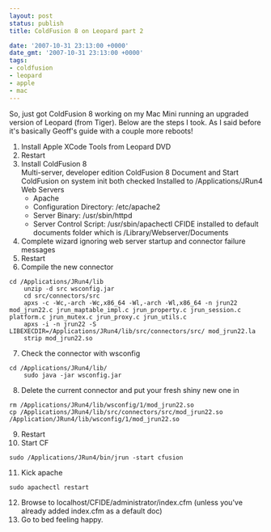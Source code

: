 ```yaml
---
layout: post
status: publish
title: ColdFusion 8 on Leopard part 2

date: '2007-10-31 23:13:00 +0000'
date_gmt: '2007-10-31 23:13:00 +0000'
tags:
- coldfusion
- leopard
- apple
- mac
---
```

So, just got ColdFusion 8 working on my Mac Mini running an upgraded version of Leopard (from Tiger). Below are the steps I took. As I said before it's basically Geoff's guide with a couple more reboots!
1. Install Apple XCode Tools from Leopard DVD<br>
2. Restart<br>
3. Install ColdFusion 8<br>
	Multi-server, developer edition
	ColdFusion 8 Document and Start ColdFusion on system init both checked
	Installed to /Applications/JRun4
	Web Servers
	- Apache
	- Configuration Directory: /etc/apache2
	- Server Binary: /usr/sbin/httpd
	- Server Control Script: /usr/sbin/apachectl
	CFIDE installed to default documents folder which is /Library/Webserver/Documents
4. Complete wizard ignoring web server startup and connector failure messages
5. Restart
6. Compile the new connector
```
cd /Applications/JRun4/lib
	unzip -d src wsconfig.jar
	cd src/connectors/src
	apxs -c -Wc,-arch -Wc,x86_64 -Wl,-arch -Wl,x86_64 -n jrun22 mod_jrun22.c jrun_maptable_impl.c jrun_property.c jrun_session.c platform.c jrun_mutex.c jrun_proxy.c jrun_utils.c
	apxs -i -n jrun22 -S LIBEXECDIR=/Applications/JRun4/lib/src/connectors/src/ mod_jrun22.la
	strip mod_jrun22.so
```
7. Check the connector with wsconfig
```
cd /Applications/JRun4/lib/
	sudo java -jar wsconfig.jar
```
8. Delete the current connector and put your fresh shiny new one in
```
rm /Applications/JRun4/lib/wsconfig/1/mod_jrun22.so
cp /Applications/JRun4/lib/src/connectors/src/mod_jrun22.so /Application/JRun4/lib/wsconfig/1/mod_jrun22.so
```
9. Restart<br>
10. Start CF<br>
```
sudo /Applications/JRun4/bin/jrun -start cfusion
```
11. Kick apache
```
sudo apachectl restart
```
12. Browse to localhost/CFIDE/administrator/index.cfm (unless you've already added index.cfm as a default doc)<br>
13. Go to bed feeling happy.
